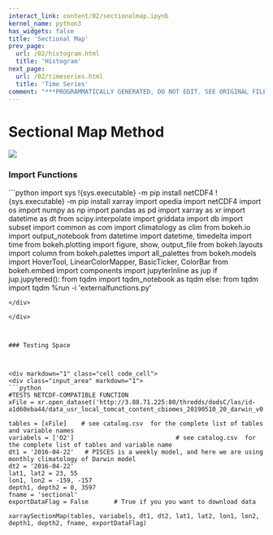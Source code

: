 ```yaml
---
interact_link: content/02/sectionalmap.ipynb
kernel_name: python3
has_widgets: false
title: 'Sectional Map'
prev_page:
  url: /02/histogram.html
  title: 'Histogram'
next_page:
  url: /02/timeseries.html
  title: 'Time Series'
comment: "***PROGRAMMATICALLY GENERATED, DO NOT EDIT. SEE ORIGINAL FILES IN /content***"
---
```



# Sectional Map Method



![](sectionalmap.png)



### Import Functions



<div markdown="1" class="cell code_cell">
<div class="input_area hidecode" markdown="1">
```python
import sys
!{sys.executable} -m pip install netCDF4
!{sys.executable} -m pip install xarray
import opedia
import netCDF4
import os
import numpy as np
import pandas as pd
import xarray as xr
import datetime as dt
from scipy.interpolate import griddata
import db
import subset
import common as com
import climatology as clim
from bokeh.io import output_notebook
from datetime import datetime, timedelta
import time
from bokeh.plotting import figure, show, output_file
from bokeh.layouts import column
from bokeh.palettes import all_palettes
from bokeh.models import HoverTool, LinearColorMapper, BasicTicker, ColorBar
from bokeh.embed import components
import jupyterInline as jup
if jup.jupytered():
    from tqdm import tqdm_notebook as tqdm
else:
    from tqdm import tqdm
%run -i 'externalfunctions.py'

```
</div>

</div>



### Testing Space



<div markdown="1" class="cell code_cell">
<div class="input_area" markdown="1">
```python
#TESTS NETCDF-COMPATIBLE FUNCTION
xFile = xr.open_dataset('http://3.88.71.225:80/thredds/dodsC/las/id-a1d60eba44/data_usr_local_tomcat_content_cbiomes_20190510_20_darwin_v0.2_cs510_darwin_v0.2_cs510_nutrients.nc.jnl')

tables = [xFile]    # see catalog.csv  for the complete list of tables and variable names
variabels = ['O2']                            # see catalog.csv  for the complete list of tables and variable name
dt1 = '2016-04-22'   # PISCES is a weekly model, and here we are using monthly climatology of Darwin model
dt2 = '2016-04-22'
lat1, lat2 = 23, 55
lon1, lon2 = -159, -157
depth1, depth2 = 0, 3597
fname = 'sectional'
exportDataFlag = False       # True if you you want to download data

xarraySectionMap(tables, variabels, dt1, dt2, lat1, lat2, lon1, lon2, depth1, depth2, fname, exportDataFlag)

```
</div>

</div>

